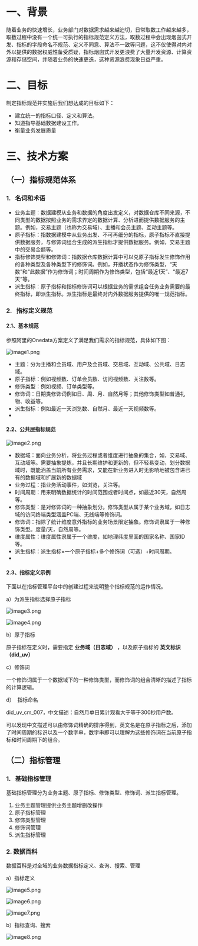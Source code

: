 # 一、背景

随着业务的快速增长，业务部门对数据需求越来越迫切，日常取数工作越来越多，取数过程中没有一个统一可执行的指标规范定义方法，取数过程中会出现烟囱式开发、指标的字段命名不规范、定义不同意、算法不一致等问题，这不仅使得对内对外以提供的数据权威性备受质疑，指标烟囱式开发更浪费了大量开发资源、计算资源和存储空间，并随着业务的快速更迭，这种资源浪费现象日益严重。

# 二、目标

制定指标规范并实施后我们想达成的目标如下：

- 建立统一的指标口径、定义和算法。
- 知道指导基础数据建设工作。
- 衡量业务发展质量

# 三、技术方案

## （一）指标规范体系

### 1.   名词和术语

- 业务主题：数据建模从业务和数据的角度出发定义，对数据仓库不同来源，不同类型的数据按照业务的需求界定的数据计算、分析进而提供数据服务的主题。例如，交易主题（也称为交易域）、主播和会员主题、互动主题等。
- 原子指标：指数据建模中从业务出发、不可再细分的指标，原子指标不直接提供数据服务，与修饰词组合生成的派生指标才提供数据服务。例如，交易主题中的交易金额等。
- 指标修饰类型和修饰词：指数据仓库数据计算中可以兑原子指标发生修饰作用的各种类型及各种类型下的修饰词。例如，开播状态作为修饰类型，“天数”和“此数据”作为修饰词；时间周期作为修饰类型，包括“最近1天”、“最近7天”等。
- 派生指标：原子指标和指标修饰词可以根据业务的需求组合任务业务需要的最终指标，即派生指标。派生指标是最终对内外数据服务提供的唯一规范指标。

### 2.   指标定义规范
#### 2.1、基本规范

参照阿里的Onedata方案定义了满足我们需求的指标规范，具体如下图：

![image1.png](./img/image1.png)

- 主题：分为主播和会员域、用户及会员域、交易域、互动域、公共域、日志域。
- 原子指标：例如视频数、订单会员数、访问视频数、关注数等。
- 修饰类型：例如视频、订单类型等。
- 修饰词：日期类修饰词例如日、周、月、自然月等；其他修饰类型如普通礼物、收益等。
- 派生指标：例如最近一天浏览数、自然月、最近一天视频数等。
- 
#### 2.2、公共层指标规范

![image2.png](./img/image2.png)

- 数据域：面向业务分析，将业务过程或者维度进行抽象的集合，如，交易域、互动域等。需要抽象提炼，并且长期维护和更新的，但不轻易变动，划分数据域时，既能涵盖当前所有业务需求，又能在新业务进入时无影响地被包含进已有的数据域和扩展新的数据域
- 业务过程：指业务活动事件，如浏览，关注等。
- 时间周期：用来明确数据统计的时间范围或者时间点，如最近30天，自然周等。
- 修饰类型：是对修饰词的一种抽象划分。修饰类型从属于某个业务域，如日志域的访问终端类型涵盖PC端、无线端等修饰词。
- 修饰词：指除了统计维度意外指标的业务场景限定抽象。修饰词隶属于一种修饰类型。度量/天，自然周等。
- 维度属性：维度属性隶属于一个维度，如地理纬度里面的国家名称、国家ID等。
- 派生指标：派生指标=一个原子指标+多个修饰词（可选）+时间周期。
- 
#### 2.3、指标定义示例

下面以在指标管理平台中的创建过程来说明整个指标规范的运作情况。

a）为派生指标选择原子指标

![image3.png](./img/image3.png)

![image4.png](./img/image4.png)

b）原子指标

原子指标在定义时，需要指定 **业务域（日志域）** ，以及原子指标的 **英文标识（did_uv）** 

c）修饰词

一个修饰词属于一个数据域下的一种修饰类型，而修饰词的组合清晰的描述了指标的计算逻辑。

d）  指标命名

did_uv_cm_007，中文描述：自然月单日累计观看大于等于300秒用户数。

可以发现中文描述可以由修饰词精确的排序得到，英文名是在原子指标之后，添加了时间周期的标识以及一个数字串，数字串即可以理解为这些修饰词在当前原子指标和时间周期下的组合。

## （二）指标管理
### 1.   基础指标管理
基础指标管理分为业务主题、原子指标、修饰类型、修饰词、派生指标管理。

1. 业务主题管理提供业务主题增删改操作
2. 原子指标管理
3. 修饰类型管理
4. 修饰词管理
5. 派生指标管理

### 2.   数据百科
数据百科是对全域的业务数据指标定义、查询、搜索、管理

a）指标定义

![image5.png](./img/image5.png)

![image6.png](./img/image6.png)

![image7.png](./img/image7.png)

b）指标查询、搜索

![image8.png](./img/image8.png)
